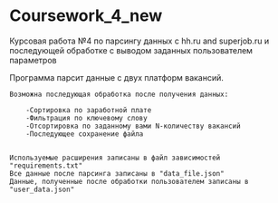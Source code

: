 # Coursework_4_new
Курсовая работа №4 по парсингу данных с hh.ru and superjob.ru и последующей обработке с выводом заданных пользователем параметров


Программа парсит данные с двух платформ вакансий.

    Возможна последующая обработка после получения данных:

        -Сортировка по заработной плате
        -Фильтрация по ключевому слову
        -Отсортировка по заданному вами N-количеству вакансий
        -Последующее сохранение файла


    Используемые расширения записаны в файл зависимостей "requirements.txt"
    Все данные после парсинга записаны в "data_file.json"
    Данные, полученные после обработки пользователем записаны в "user_data.json"
